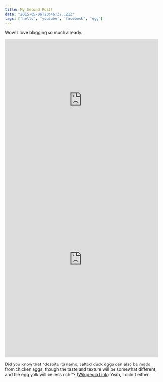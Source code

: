 ```yaml
---
title: My Second Post!
date: "2015-05-06T23:46:37.121Z"
tags: ["hello", "youtube", "facebook", "egg"]
---
```


Wow! I love blogging so much already.

<iframe src="https://www.youtube.com/embed/V9KZGs1MtP4" width=100% height=400 title="YouTube video player" frameborder="0" allow="accelerometer; autoplay; clipboard-write; encrypted-media; gyroscope; picture-in-picture" allowfullscreen></iframe>

<iframe src="https://www.facebook.com/plugins/post.php?href=https%3A%2F%2Fwww.facebook.com%2Fkormanyzat%2Fposts%2F266879442281935&show_text=true&width=500" width=100% height="646" style="border:none;overflow:hidden" scrolling="no" frameborder="0" allowfullscreen="true" allow="autoplay; clipboard-write; encrypted-media; picture-in-picture; web-share"></iframe>

Did you know that "despite its name, salted duck eggs can also be made from
chicken eggs, though the taste and texture will be somewhat different, and the
egg yolk will be less rich."?
([Wikipedia Link](https://en.wikipedia.org/wiki/Salted_duck_egg))
Yeah, I didn't either.
